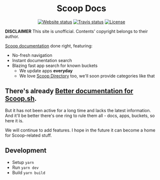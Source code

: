 <h1 align="center">Scoop Docs</h1>

<div align="center">

[![Website status](https://img.shields.io/website/https/scoop-docs.now.sh.svg?style=for-the-badge)](https://scoop-docs.now.sh/)
[![Travis status](https://img.shields.io/travis/com/kidonng/scoop-docs?style=for-the-badge)](https://travis-ci.com/kidonng/scoop-docs)
[![License](https://img.shields.io/github/license/kidonng/scoop-docs.svg?style=for-the-badge)](LICENSE)

</div>

**DISCLAIMER** This site is unofficial. Contents' copyright belongs to their author.

[Scoop documentation](https://github.com/lukesampson/scoop/wiki) done right, featuring:

- No-fresh navigation
- Instant documentation search
- Blazing fast app search for known buckets
  - We update apps **everyday**
  - We love [Scoop Directory](https://github.com/rasa/scoop-directory) too, we'll soon provide categories like that

## There's already [Better documentation for Scoop.sh](https://github.com/pakeweb/scoop.sh).

But it has not been active for a long time and lacks the latest information. And it'll be better there's one ring to rule them all - docs, apps, buckets, so here it is.

We will continue to add features. I hope in the future it can become a home for Scoop-related stuff.

## Development

- Setup `yarn`
- Run `yarn dev`
- Build `yarn build`
